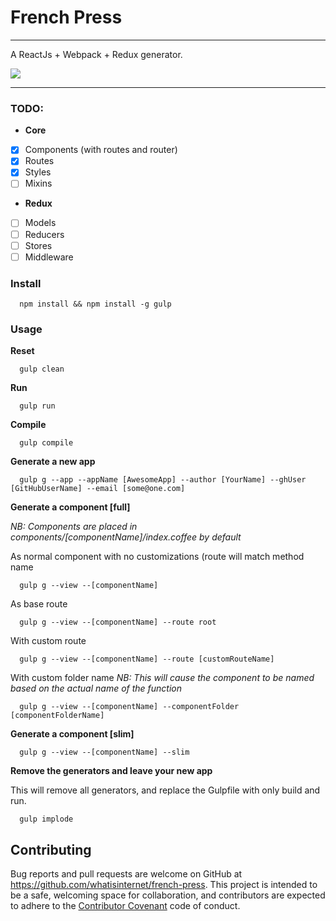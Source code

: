 # French Press
---

A ReactJs + Webpack + Redux generator.

![](https://raw.github.com/whatisinternet/french-press/master/logo.png)

---


### TODO:

- **Core**
- [x] Components (with routes and router)
- [x] Routes
- [x] Styles
- [ ] Mixins

- **Redux**
- [ ] Models
- [ ] Reducers
- [ ] Stores
- [ ] Middleware

### Install

```shell
  npm install && npm install -g gulp
```

### Usage

**Reset**
```shell
  gulp clean
```

**Run**
```shell
  gulp run
```

**Compile**
```shell
  gulp compile
```
**Generate a new app**
```shell
  gulp g --app --appName [AwesomeApp] --author [YourName] --ghUser [GitHubUserName] --email [some@one.com]
```

**Generate a component [full]**

*NB: Components are placed in components/[componentName]/index.coffee by default*

As normal component with no customizations (route will match method name
```shell
  gulp g --view --[componentName]
```

As base route
```shell
  gulp g --view --[componentName] --route root
```

With custom route
```shell
  gulp g --view --[componentName] --route [customRouteName]
```

With custom folder name
*NB: This will cause the component to be named based on the actual name of the function*
```shell
  gulp g --view --[componentName] --componentFolder [componentFolderName]
```

**Generate a component [slim]**

```shell
  gulp g --view --[componentName] --slim
```

**Remove the generators and leave your new app**

This will remove all generators, and replace the Gulpfile with only build and
run.

```shell
  gulp implode
```

## Contributing

Bug reports and pull requests are welcome on GitHub at https://github.com/whatisinternet/french-press. This project is intended to be a safe, welcoming space for collaboration, and contributors are expected to adhere to the [Contributor Covenant](http://contributor-covenant.org) code of conduct.
